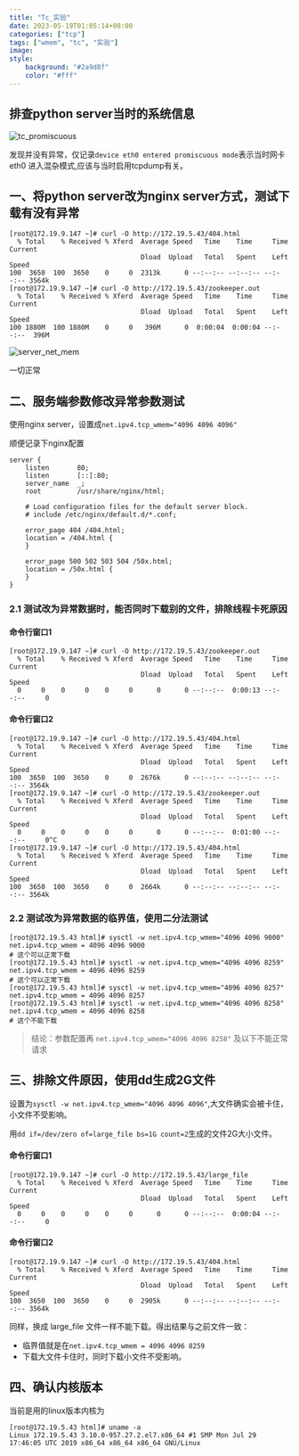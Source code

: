 ```yaml
---
title: "Tc_实验"
date: 2023-05-19T01:05:14+08:00
categories: ["tcp"]
tags: ["wmem", "tc", "实验"]
image: 
style:
    background: "#2a9d8f"
    color: "#fff"
---
```


## 排查python server当时的系统信息
![tc_promiscuous](/image/tc_promiscuous.png)

发现并没有异常，仅记录`device eth0 entered promiscuous mode`表示当时网卡 eth0 进入混杂模式,应该与当时启用tcpdump有关。

## 一、将python server改为nginx server方式，测试下载有没有异常
```
[root@172.19.9.147 ~]# curl -O http://172.19.5.43/404.html
  % Total    % Received % Xferd  Average Speed   Time    Time     Time  Current
                                 Dload  Upload   Total   Spent    Left  Speed
100  3650  100  3650    0     0  2313k      0 --:--:-- --:--:-- --:--:-- 3564k
[root@172.19.9.147 ~]# curl -O http://172.19.5.43/zookeeper.out
  % Total    % Received % Xferd  Average Speed   Time    Time     Time  Current
                                 Dload  Upload   Total   Spent    Left  Speed
100 1880M  100 1880M    0     0   396M      0  0:00:04  0:00:04 --:--:--  396M
```

![server_net_mem](/image/server_net_mem.png)

一切正常

## 二、服务端参数修改异常参数测试
使用nginx server，设置成`net.ipv4.tcp_wmem="4096 4096 4096"`

顺便记录下nginx配置
```
server {
    listen       80;
    listen       [::]:80;
    server_name  _;
    root         /usr/share/nginx/html;

    # Load configuration files for the default server block.
    # include /etc/nginx/default.d/*.conf;

    error_page 404 /404.html;
    location = /404.html {
    }

    error_page 500 502 503 504 /50x.html;
    location = /50x.html {
    }
}
```

### 2.1 测试改为异常数据时，能否同时下载别的文件，排除线程卡死原因

#### 命令行窗口1
```
[root@172.19.9.147 ~]# curl -O http://172.19.5.43/zookeeper.out
  % Total    % Received % Xferd  Average Speed   Time    Time     Time  Current
                                 Dload  Upload   Total   Spent    Left  Speed
  0     0    0     0    0     0      0      0 --:--:--  0:00:13 --:--:--     0
```

#### 命令行窗口2
```
[root@172.19.9.147 ~]# curl -O http://172.19.5.43/404.html
  % Total    % Received % Xferd  Average Speed   Time    Time     Time  Current
                                 Dload  Upload   Total   Spent    Left  Speed
100  3650  100  3650    0     0  2676k      0 --:--:-- --:--:-- --:--:-- 3564k
[root@172.19.9.147 ~]# curl -O http://172.19.5.43/zookeeper.out
  % Total    % Received % Xferd  Average Speed   Time    Time     Time  Current
                                 Dload  Upload   Total   Spent    Left  Speed
  0     0    0     0    0     0      0      0 --:--:--  0:01:00 --:--:--     0^C
[root@172.19.9.147 ~]# curl -O http://172.19.5.43/404.html
  % Total    % Received % Xferd  Average Speed   Time    Time     Time  Current
                                 Dload  Upload   Total   Spent    Left  Speed
100  3650  100  3650    0     0  2664k      0 --:--:-- --:--:-- --:--:-- 3564k
```

### 2.2 测试改为异常数据的临界值，使用二分法测试
```
[root@172.19.5.43 html]# sysctl -w net.ipv4.tcp_wmem="4096 4096 9000"
net.ipv4.tcp_wmem = 4096 4096 9000
# 这个可以正常下载
[root@172.19.5.43 html]# sysctl -w net.ipv4.tcp_wmem="4096 4096 8259"
net.ipv4.tcp_wmem = 4096 4096 8259
# 这个可以正常下载
[root@172.19.5.43 html]# sysctl -w net.ipv4.tcp_wmem="4096 4096 8257"
net.ipv4.tcp_wmem = 4096 4096 8257
[root@172.19.5.43 html]# sysctl -w net.ipv4.tcp_wmem="4096 4096 8258"
net.ipv4.tcp_wmem = 4096 4096 8258
# 这个不能下载
```

> 结论：参数配置再 `net.ipv4.tcp_wmem="4096 4096 8258"` 及以下不能正常请求

## 三、排除文件原因，使用dd生成2G文件

设置为`sysctl -w net.ipv4.tcp_wmem="4096 4096 4096"`,大文件确实会被卡住，小文件不受影响。

用`dd if=/dev/zero of=large_file bs=1G count=2`生成的文件2G大小文件。

#### 命令行窗口1
```
[root@172.19.9.147 ~]# curl -O http://172.19.5.43/large_file
  % Total    % Received % Xferd  Average Speed   Time    Time     Time  Current
                                 Dload  Upload   Total   Spent    Left  Speed
  0     0    0     0    0     0      0      0 --:--:--  0:00:04 --:--:--     0
```
#### 命令行窗口2
```
[root@172.19.9.147 ~]# curl -O http://172.19.5.43/404.html
  % Total    % Received % Xferd  Average Speed   Time    Time     Time  Current
                                 Dload  Upload   Total   Spent    Left  Speed
100  3650  100  3650    0     0  2905k      0 --:--:-- --:--:-- --:--:-- 3564k
```

同样，换成 large_file 文件一样不能下载。得出结果与之前文件一致：
- 临界值就是在`net.ipv4.tcp_wmem = 4096 4096 8259`
- 下载大文件卡住时，同时下载小文件不受影响。

## 四、确认内核版本
当前是用的linux版本内核为
```
[root@172.19.5.43 html]# uname -a
Linux 172.19.5.43 3.10.0-957.27.2.el7.x86_64 #1 SMP Mon Jul 29 17:46:05 UTC 2019 x86_64 x86_64 x86_64 GNU/Linux
```


